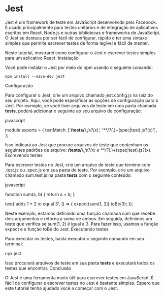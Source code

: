 # Jest


Jest é um framework de teste em JavaScript desenvolvido pelo Facebook. É usado principalmente para testes unitários e de integração de aplicativos escritos em React, Node.js e outras bibliotecas e frameworks de JavaScript. O Jest se destaca por ser fácil de configurar, rápido e ter uma sintaxe simples que permite escrever testes de forma legível e fácil de manter.

Neste tutorial, mostrarei como configurar o Jest e escrever testes simples para um aplicativo React.
Instalação

Você pode instalar o Jest por meio do npm usando o seguinte comando:


```javaScrip
npm install --save-dev jest
```
Configuração

Para configurar o Jest, crie um arquivo chamado jest.config.js na raiz do seu projeto. Aqui, você pode especificar as opções de configuração para o Jest. Por exemplo, se você tiver arquivos de teste em uma pasta chamada __tests__, poderá adicionar o seguinte ao seu arquivo de configuração:

javascript

module.exports = {
  testMatch: ['**/__tests__/**/*.js?(x)', '**/?(*.)+(spec|test).js?(x)'],
};

Isso indicará ao Jest que procure arquivos de teste que contenham os seguintes padrões de arquivo: **/__tests__/**/*.js?(x) e **/?(*.)+(spec|test).js?(x).
Escrevendo testes

Para escrever testes no Jest, crie um arquivo de teste que termine com .test.js ou .spec.js em sua pasta de teste. Por exemplo, crie um arquivo chamado sum.test.js na pasta __tests__ com o seguinte conteúdo:

javascript

function sum(a, b) {
  return a + b;
}

test('adds 1 + 2 to equal 3', () => {
  expect(sum(1, 2)).toBe(3);
});

Neste exemplo, estamos definindo uma função chamada sum que recebe dois argumentos e retorna a soma de ambos. Em seguida, definimos um teste que verifica se sum(1, 2) é igual a 3. Para fazer isso, usamos a função expect e a função toBe do Jest.
Executando testes

Para executar os testes, basta executar o seguinte comando em seu terminal:

npx jest

Isso procurará arquivos de teste em sua pasta __tests__ e executará todos os testes que encontrar.
Conclusão

O Jest é uma ferramenta muito útil para escrever testes em JavaScript. É fácil de configurar e escrever testes no Jest é bastante simples. Espero que este tutorial tenha ajudado você a começar com o Jest.

